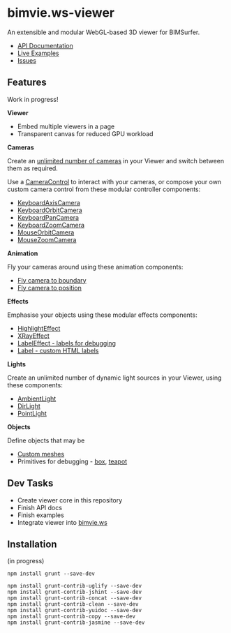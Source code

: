 # bimvie.ws-viewer

An extensible and modular WebGL-based 3D viewer for BIMSurfer.  

 * [API Documentation](http://opensourcebim.github.io/bimvie.ws-viewer/docs/)
 * [Live Examples](http://opensourcebim.github.io/bimvie.ws-viewer/examples/#control_CameraControl)
 * [Issues](https://github.com/opensourceBIM/bimvie.ws-viewer/issues)

## Features

Work in progress!

**Viewer**

 * Embed multiple viewers in a page
 * Transparent canvas for reduced GPU workload
 
**Cameras**

Create an [unlimited number of cameras](http://opensourcebim.github.io/bimvie.ws-viewer/examples/#camera_Camera_multiple) in your Viewer 
and switch between them as required.
 
Use a [CameraControl](http://opensourcebim.github.io/bimvie.ws-viewer/examples/#control_CameraControl) to interact with your 
cameras, or compose your own custom camera control from these modular controller components:

 * [KeyboardAxisCamera](http://opensourcebim.github.io/bimvie.ws-viewer/examples/#control_KeyboardAxisCamera)
 * [KeyboardOrbitCamera](http://opensourcebim.github.io/bimvie.ws-viewer/examples/#control_KeyboardOrbitCamera)
 * [KeyboardPanCamera](http://opensourcebim.github.io/bimvie.ws-viewer/examples/#control_KeyboardPanCamera)
 * [KeyboardZoomCamera](http://opensourcebim.github.io/bimvie.ws-viewer/examples/#control_KeyboardZoomCamera)
 * [MouseOrbitCamera](http://opensourcebim.github.io/bimvie.ws-viewer/examples/#control_MouseOrbitCamera)
 * [MouseZoomCamera](http://opensourcebim.github.io/bimvie.ws-viewer/examples/#control_MouseZoomCamera)  
 
**Animation**

Fly your cameras around using these animation components:

 * [Fly camera to boundary](http://opensourcebim.github.io/bimvie.ws-viewer/examples/#animate_CameraFlyAnimation_boundary)
 * [Fly camera to position](http://opensourcebim.github.io/bimvie.ws-viewer/examples/#animate_CameraFlyAnimation_position)
 
**Effects**

Emphasise your objects using these modular effects components:

 * [HighlightEffect](http://opensourcebim.github.io/bimvie.ws-viewer/examples/#effect_HighlightEffect)
 * [XRayEffect](http://opensourcebim.github.io/bimvie.ws-viewer/examples/#effect_XRayEffect)
 * [LabelEffect - labels for debugging](http://opensourcebim.github.io/bimvie.ws-viewer/examples/#effect_LabelEffect)
 * [Label - custom HTML labels](http://opensourcebim.github.io/bimvie.ws-viewer/examples/#label_Label)
 
**Lights**

Create an unlimited number of dynamic light sources in your Viewer, using these components:

 * [AmbientLight](http://opensourcebim.github.io/bimvie.ws-viewer/examples/#light_AmbientLight)
 * [DirLight](http://opensourcebim.github.io/bimvie.ws-viewer/examples/#light_DirLight)
 * [PointLight](http://opensourcebim.github.io/bimvie.ws-viewer/examples/#light_PointLight)
 
**Objects**
  
 Define objects that may be 
 * [Custom meshes](http://opensourcebim.github.io/bimvie.ws-viewer/examples/#geometry_Geometry)
 * Primitives for debugging - [box](http://opensourcebim.github.io/bimvie.ws-viewer/examples/#geometry_BoxGeometry), [teapot](http://opensourcebim.github.io/bimvie.ws-viewer/examples/#geometry_TeapotGeometry) 
 
## Dev Tasks

 * Create viewer core in this repository
 * Finish API docs
 * Finish examples
 * Integrate viewer into [bimvie.ws](https://github.com/opensourceBIM/bimvie.ws)
 
## Installation

(in progress)

````
npm install grunt --save-dev

npm install grunt-contrib-uglify --save-dev
npm install grunt-contrib-jshint --save-dev
npm install grunt-contrib-concat --save-dev
npm install grunt-contrib-clean --save-dev
npm install grunt-contrib-yuidoc --save-dev
npm install grunt-contrib-copy --save-dev
npm install grunt-contrib-jasmine --save-dev

````

